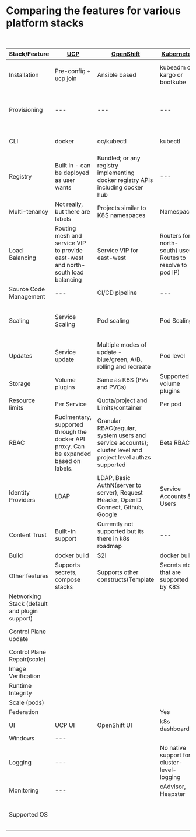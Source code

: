 # Comparing the features for various platform stacks

<br>

 |  Stack/Feature  |  <a href=https://docs.docker.com/datacenter/install/linux/>UCP</a>  |  <a href=https://github.com/openshift/openshift-ansible>OpenShift</a> <a href=https://install.openshift.com/></a>   |   <a href=https://github.com/kubernetes/kubernetes>Kubernetes</a>    |  <a href=https://github.com/apprenda/kismatic>Kismatic</a>   | <a href=https://www.ubuntu.com/containers/kubernetes>Canonical</a>  | <a href=https://coreos.com/tectonic/>Tectonic</a> | 
 |  -------------  |  -------------  | -------------  | -------------  | -------------  |  -------------  | ------------- |
 | Installation | Pre-config + ucp join | Ansible based | kubeadm or kargo or bootkube | kismatic install | conjure-up/juju charms | Graphical Installer, Terraform (alpha)
  | Provisioning | --- | --- | --- | --- | AWS, Rackspace, Google, Joyent, MAAS | AWS, Bare metal, Azure (alpha), OpenStack(pre-alpha) |
 | CLI | docker | oc/kubectl | kubectl |  kubectl; kismatic(for cluster ops) | kubectl |
 | Registry | Built in - can be deployed as user wants | Bundled; or any registry implementing docker registry APIs including docker hub | --- | Docker Hub; Private docker registry | No |
 | Multi-tenancy | Not really, but there are labels  | Projects similar to K8S namespaces | Namespaces |  Namespaces | Namespaces |
 | Load Balancing | Routing mesh and service VIP to provide east-west and north-south load balancing | Service VIP for east-west |  Routers for north-south( uses Routes to resolve to pod IP) | No router; nginx for Ingress | No router |
 | Source Code Management | --- | CI/CD pipeline | --- | --- | --- | 
 | Scaling | Service Scaling | Pod scaling | Pod Scaling | Pod Scaling; Worker node could be added to cluster |  Pod Scaling | 
 | Updates | Service update | Multiple modes of update - blue/green, A/B, rolling and recreate | Pod level | Pod level  |  Pod level  | 
 | Storage | Volume plugins | Same as K8S (PVs and PVCs) | Supported volume plugins | GlusterFS | 
 | Resource limits | Per Service | Quota/project and Limits/container | Per pod | Per pod | Per pod | 
 | RBAC | Rudimentary, supported through the docker API proxy. Can be expanded based on labels. | Granular RBAC(regular, system users and service accounts); cluster level and project level authzs supported | Beta RBAC | Same as K8S | Same as K8s |
 | Identity Providers  | LDAP |  LDAP, Basic AuthN(server to server), Request Header,  OpenID Connect,  Github, Google | Service Accounts & Users | Same as K8s |  Same as K8s | OIDC based, supports LDAP, SAML2.0, GitHub, Google|
 | Content Trust | Built-in support | Currently not supported but its there in k8s roadmap | --- | --- |  --- | 
 | Build | docker build | S2I |  docker build |  custom build  | --- |  |  --- | 
 | Other features | Supports secrets, compose stacks | Supports other constructs(Template |  Secrets etc.) that are supported by K8S | Templates & Secrets | Same as K8s |
 | Networking Stack (default and plugin support) |  |  |  | Calico | 
 | Control Plane update |  |  |  | Yes |  Scale, version update? | Yes |
 | Control Plane Repair(scale) |  |  |  | No | ??? |
 | Image Verification |  |  |  |  | No |
 | Runtime Integrity |  |  |  |  | No |
 | Scale (pods) |  |  |  |  | 
 | Federation |  |  | Yes |  | Yes | 
 | UI | UCP UI  | OpenShift UI | k8s dashboard | k8s dashboard | k8s dashboard | Tectonic Console |
 | Windows | --- |  |  | Yes? | Yes | 
 | Logging | --- |  | No native support for cluster-level-logging | ELK? |  |
 | Monitoring | --- |  | cAdvisor, Heapster | Same as k8s | | Prometheus |
 | Supported OS |  |  |  | RHEL 7, CentOS 7, Ubuntu 16.04  | | Container Linux |
